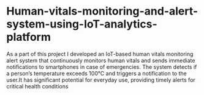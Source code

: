 # Human-vitals-monitoring-and-alert-system-using-IoT-analytics-platform
As a part of this project I developed an IoT-based human vitals monitoring alert system that continuously monitors human vitals and sends immediate notifications to smartphones in case of emergencies. The system detects if a person’s temperature exceeds 100°C and triggers a notification to the user.It has significant potential for everyday use, providing timely alerts for critical health conditions
